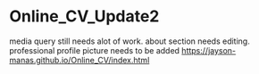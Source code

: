 # Online_CV_Update2
media query still needs alot of work.
about section needs editing.
professional profile picture needs to be added
https://jayson-manas.github.io/Online_CV/index.html
